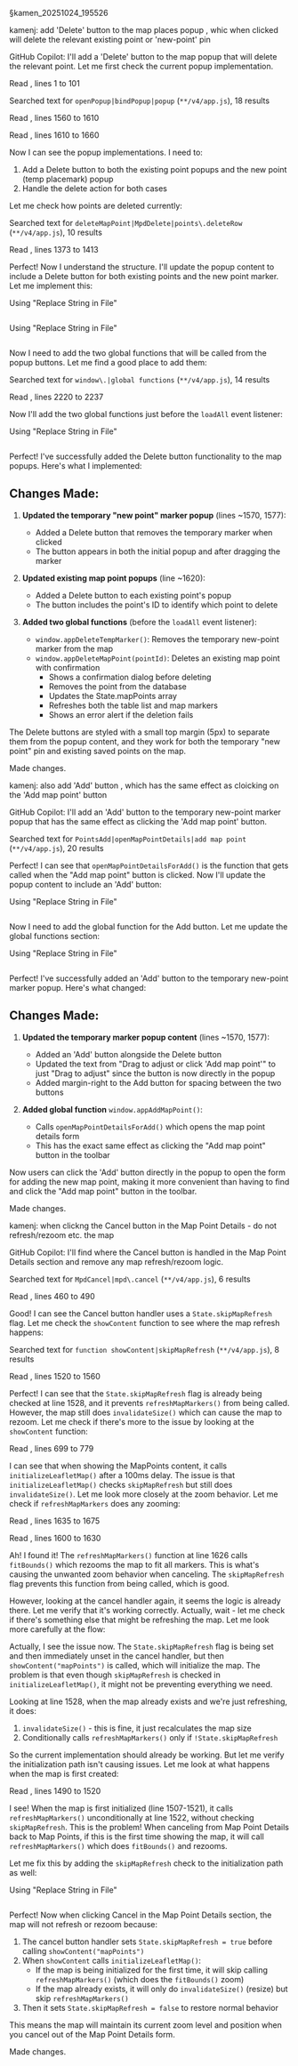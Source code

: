 §kamen_20251024_195526

kamenj: add 'Delete' button to the map places popup , whic when clicked will delete the relevant existing point or 'new-point' pin

GitHub Copilot: I'll add a 'Delete' button to the map popup that will delete the relevant point. Let me first check the current popup implementation. 

Read [](file:///c%3A/my.desktop/projects/.mind.maps/main/software/dani/maps/tests/html/FindCoins/SimpleLoginSite/v4/app.js#1-1), lines 1 to 101

Searched text for `openPopup|bindPopup|popup` (`**/v4/app.js`), 18 results

Read [](file:///c%3A/my.desktop/projects/.mind.maps/main/software/dani/maps/tests/html/FindCoins/SimpleLoginSite/v4/app.js#1560-1560), lines 1560 to 1610

Read [](file:///c%3A/my.desktop/projects/.mind.maps/main/software/dani/maps/tests/html/FindCoins/SimpleLoginSite/v4/app.js#1610-1610), lines 1610 to 1660

Now I can see the popup implementations. I need to:
1. Add a Delete button to both the existing point popups and the new point (temp placemark) popup
2. Handle the delete action for both cases

Let me check how points are deleted currently: 

Searched text for `deleteMapPoint|MpdDelete|points\.deleteRow` (`**/v4/app.js`), 10 results

Read [](file:///c%3A/my.desktop/projects/.mind.maps/main/software/dani/maps/tests/html/FindCoins/SimpleLoginSite/v4/app.js#1373-1373), lines 1373 to 1413

Perfect! Now I understand the structure. I'll update the popup content to include a Delete button for both existing points and the new point marker. Let me implement this: 

Using "Replace String in File"


```

```


Using "Replace String in File"


```

```
Now I need to add the two global functions that will be called from the popup buttons. Let me find a good place to add them: 

Searched text for `window\.|global functions` (`**/v4/app.js`), 14 results

Read [](file:///c%3A/my.desktop/projects/.mind.maps/main/software/dani/maps/tests/html/FindCoins/SimpleLoginSite/v4/app.js#2220-2220), lines 2220 to 2237

Now I'll add the two global functions just before the `loadAll` event listener: 

Using "Replace String in File"


```

```
Perfect! I've successfully added the Delete button functionality to the map popups. Here's what I implemented:

## Changes Made:

1. **Updated the temporary "new point" marker popup** (lines ~1570, 1577):
   - Added a Delete button that removes the temporary marker when clicked
   - The button appears in both the initial popup and after dragging the marker

2. **Updated existing map point popups** (line ~1620):
   - Added a Delete button to each existing point's popup
   - The button includes the point's ID to identify which point to delete

3. **Added two global functions** (before the `loadAll` event listener):
   - `window.appDeleteTempMarker()`: Removes the temporary new-point marker from the map
   - `window.appDeleteMapPoint(pointId)`: Deletes an existing map point with confirmation
     - Shows a confirmation dialog before deleting
     - Removes the point from the database
     - Updates the State.mapPoints array
     - Refreshes both the table list and map markers
     - Shows an error alert if the deletion fails

The Delete buttons are styled with a small top margin (5px) to separate them from the popup content, and they work for both the temporary "new point" pin and existing saved points on the map.

Made changes.

kamenj: also add 'Add' button , which has the same effect as cloicking on the 'Add map point' button

GitHub Copilot: I'll add an 'Add' button to the temporary new-point marker popup that has the same effect as clicking the 'Add map point' button. 

Searched text for `PointsAdd|openMapPointDetails|add map point` (`**/v4/app.js`), 20 results

Perfect! I can see that `openMapPointDetailsForAdd()` is the function that gets called when the "Add map point" button is clicked. Now I'll update the popup content to include an 'Add' button: 

Using "Replace String in File"


```

```
Now I need to add the global function for the Add button. Let me update the global functions section: 

Using "Replace String in File"


```

```
Perfect! I've successfully added an 'Add' button to the temporary new-point marker popup. Here's what changed:

## Changes Made:

1. **Updated the temporary marker popup content** (lines ~1570, 1577):
   - Added an 'Add' button alongside the Delete button
   - Updated the text from "Drag to adjust or click 'Add map point'" to just "Drag to adjust" since the button is now directly in the popup
   - Added margin-right to the Add button for spacing between the two buttons

2. **Added global function** `window.appAddMapPoint()`:
   - Calls `openMapPointDetailsForAdd()` which opens the map point details form
   - This has the exact same effect as clicking the "Add map point" button in the toolbar

Now users can click the 'Add' button directly in the popup to open the form for adding the new map point, making it more convenient than having to find and click the "Add map point" button in the toolbar.

Made changes.

kamenj: when clickng the Cancel button in the <span class="title-text">Map Point Details </span> - do not refresh/rezoom etc.  the map

GitHub Copilot: I'll find where the Cancel button is handled in the Map Point Details section and remove any map refresh/rezoom logic. 

Searched text for `MpdCancel|mpd\.cancel` (`**/v4/app.js`), 6 results

Read [](file:///c%3A/my.desktop/projects/.mind.maps/main/software/dani/maps/tests/html/FindCoins/SimpleLoginSite/v4/app.js#460-460), lines 460 to 490

Good! I can see the Cancel button handler uses a `State.skipMapRefresh` flag. Let me check the `showContent` function to see where the map refresh happens: 

Searched text for `function showContent|skipMapRefresh` (`**/v4/app.js`), 8 results

Read [](file:///c%3A/my.desktop/projects/.mind.maps/main/software/dani/maps/tests/html/FindCoins/SimpleLoginSite/v4/app.js#1520-1520), lines 1520 to 1560

Perfect! I can see that the `State.skipMapRefresh` flag is already being checked at line 1528, and it prevents `refreshMapMarkers()` from being called. However, the map still does `invalidateSize()` which can cause the map to rezoom. Let me check if there's more to the issue by looking at the `showContent` function: 

Read [](file:///c%3A/my.desktop/projects/.mind.maps/main/software/dani/maps/tests/html/FindCoins/SimpleLoginSite/v4/app.js#699-699), lines 699 to 779

I can see that when showing the MapPoints content, it calls `initializeLeafletMap()` after a 100ms delay. The issue is that `initializeLeafletMap()` checks `skipMapRefresh` but still does `invalidateSize()`. Let me look more closely at the zoom behavior. Let me check if `refreshMapMarkers` does any zooming: 

Read [](file:///c%3A/my.desktop/projects/.mind.maps/main/software/dani/maps/tests/html/FindCoins/SimpleLoginSite/v4/app.js#1635-1635), lines 1635 to 1675

Read [](file:///c%3A/my.desktop/projects/.mind.maps/main/software/dani/maps/tests/html/FindCoins/SimpleLoginSite/v4/app.js#1600-1600), lines 1600 to 1630

Ah! I found it! The `refreshMapMarkers()` function at line 1626 calls `fitBounds()` which rezooms the map to fit all markers. This is what's causing the unwanted zoom behavior when canceling. The `skipMapRefresh` flag prevents this function from being called, which is good.

However, looking at the cancel handler again, it seems the logic is already there. Let me verify that it's working correctly. Actually, wait - let me check if there's something else that might be refreshing the map. Let me look more carefully at the flow:

Actually, I see the issue now. The `State.skipMapRefresh` flag is being set and then immediately unset in the cancel handler, but then `showContent("mapPoints")` is called, which will initialize the map. The problem is that even though `skipMapRefresh` is checked in `initializeLeafletMap()`, it might not be preventing everything we need.

Looking at line 1528, when the map already exists and we're just refreshing, it does:
1. `invalidateSize()` - this is fine, it just recalculates the map size
2. Conditionally calls `refreshMapMarkers()` only if `!State.skipMapRefresh`

So the current implementation should already be working. But let me verify the initialization path isn't causing issues. Let me look at what happens when the map is first created: 

Read [](file:///c%3A/my.desktop/projects/.mind.maps/main/software/dani/maps/tests/html/FindCoins/SimpleLoginSite/v4/app.js#1490-1490), lines 1490 to 1520

I see! When the map is first initialized (line 1507-1521), it calls `refreshMapMarkers()` unconditionally at line 1522, without checking `skipMapRefresh`. This is the problem! When canceling from Map Point Details back to Map Points, if this is the first time showing the map, it will call `refreshMapMarkers()` which does `fitBounds()` and rezooms.

Let me fix this by adding the `skipMapRefresh` check to the initialization path as well: 

Using "Replace String in File"


```

```
Perfect! Now when clicking Cancel in the Map Point Details section, the map will not refresh or rezoom because:

1. The cancel button handler sets `State.skipMapRefresh = true` before calling `showContent("mapPoints")`
2. When `showContent` calls `initializeLeafletMap()`:
   - If the map is being initialized for the first time, it will skip calling `refreshMapMarkers()` (which does the `fitBounds()` zoom)
   - If the map already exists, it will only do `invalidateSize()` (resize) but skip `refreshMapMarkers()`
3. Then it sets `State.skipMapRefresh = false` to restore normal behavior

This means the map will maintain its current zoom level and position when you cancel out of the Map Point Details form.

Made changes.